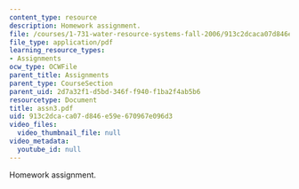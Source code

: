```yaml
---
content_type: resource
description: Homework assignment.
file: /courses/1-731-water-resource-systems-fall-2006/913c2dcaca07d846e59e670967e096d3_assn3.pdf
file_type: application/pdf
learning_resource_types:
- Assignments
ocw_type: OCWFile
parent_title: Assignments
parent_type: CourseSection
parent_uid: 2d7a32f1-d5bd-346f-f940-f1ba2f4ab5b6
resourcetype: Document
title: assn3.pdf
uid: 913c2dca-ca07-d846-e59e-670967e096d3
video_files:
  video_thumbnail_file: null
video_metadata:
  youtube_id: null
---
```

Homework assignment.


